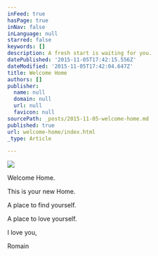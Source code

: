```yaml
---
inFeed: true
hasPage: true
inNav: false
inLanguage: null
starred: false
keywords: []
description: A fresh start is waiting for you.
datePublished: '2015-11-05T17:42:15.556Z'
dateModified: '2015-11-05T17:42:04.647Z'
title: Welcome Home
authors: []
publisher:
  name: null
  domain: null
  url: null
  favicon: null
sourcePath: _posts/2015-11-05-welcome-home.md
published: true
url: welcome-home/index.html
_type: Article

---
```

![](https://the-grid-user-content.s3-us-west-2.amazonaws.com/69aa374b-c90c-449e-b1f5-4556611077dd.jpg)

Welcome Home.

This is your new Home.

A place to find yourself.

A place to love yourself.

I love you,

Romain